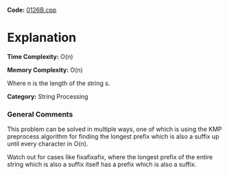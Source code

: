 **Code:** [0126B.cpp](./0126B.cpp)

# Explanation

**Time Complexity:** O(n)

**Memory Complexity:** O(n) 

Where n is the length of the string s.

**Category:** String Processing

### General Comments

This problem can be solved in multiple ways, one of which is using the KMP preprocess algorithm for finding the longest prefix which is also a suffix up until every character in O(n).

Watch out for cases like fixafixafix, where the longest prefix of the entire string which is also a suffix itself has a prefix which is also a suffix.
